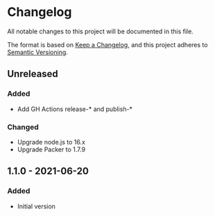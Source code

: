 # Changelog

All notable changes to this project will be documented in this file.

The format is based on [Keep a Changelog](https://keepachangelog.com/en/1.0.0/),
and this project adheres to [Semantic Versioning](https://semver.org/spec/v2.0.0.html).

## Unreleased

### Added
- Add GH Actions release-* and publish-*

### Changed
- Upgrade node.js to 16.x
- Upgrade Packer to 1.7.9

## 1.1.0 - 2021-06-20
### Added
- Initial version
